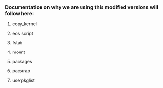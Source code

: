 ### Documentation on why we are using this modified versions will follow here:


1. copy_kernel

2. eos_script

3. fstab

4. mount

5. packages

6. pacstrap

7. userpkglist 
